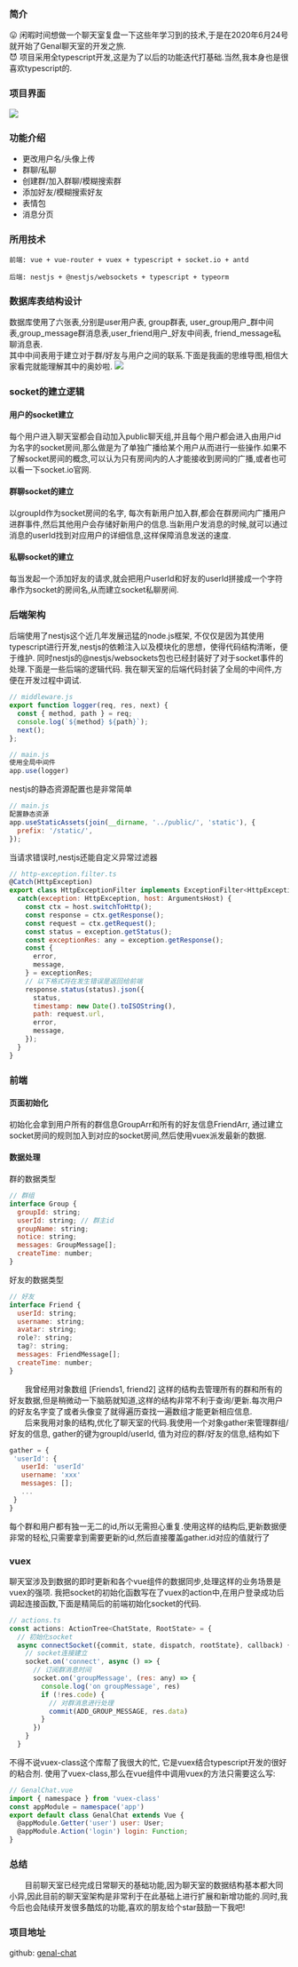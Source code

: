### 简介
😛 闲暇时间想做一个聊天室复盘一下这些年学习到的技术,于是在2020年6月24号就开始了Genal聊天室的开发之旅.<br>
😈 项目采用全typescript开发,这是为了以后的功能迭代打基础.当然,我本身也是很喜欢typescript的.

### 项目界面
![](./genal.gif)

### 功能介绍
- 更改用户名/头像上传
- 群聊/私聊
- 创建群/加入群聊/模糊搜索群
- 添加好友/模糊搜索好友
- 表情包
- 消息分页

### 所用技术
```
前端: vue + vue-router + vuex + typescript + socket.io + antd

后端: nestjs + @nestjs/websockets + typescript + typeorm
```

### 数据库表结构设计
数据库使用了六张表,分别是user用户表, group群表, user_group用户_群中间表,group_message群消息表,user_friend用户_好友中间表, friend_message私聊消息表.<br>
其中中间表用于建立对于群/好友与用户之间的联系.下面是我画的思维导图,相信大家看完就能理解其中的奥妙啦.
![](./database.png)


### socket的建立逻辑
#### 用户的socket建立
每个用户进入聊天室都会自动加入public聊天组,并且每个用户都会进入由用户id为名字的socket房间,那么做是为了单独广播给某个用户从而进行一些操作.如果不了解socket房间的概念,可以认为只有房间内的人才能接收到房间的广播,或者也可以看一下socket.io官网.

#### 群聊socket的建立
以groupId作为socket房间的名字, 每次有新用户加入群,都会在群房间内广播用户进群事件,然后其他用户会存储好新用户的信息.当新用户发消息的时候,就可以通过消息的userId找到对应用户的详细信息,这样保障消息发送的速度.

#### 私聊socket的建立
每当发起一个添加好友的请求,就会把用户userId和好友的userId拼接成一个字符串作为socket的房间名,从而建立socket私聊房间.

### 后端架构
后端使用了nestjs这个近几年发展迅猛的node.js框架, 不仅仅是因为其使用typescript进行开发,nestjs的依赖注入以及模块化的思想，使得代码结构清晰，便于维护. 同时nestjs的@nestjs/websockets包也已经封装好了对于socket事件的处理.下面是一些后端的逻辑代码.
我在聊天室的后端代码封装了全局的中间件,方便在开发过程中调试.
```js
// middleware.js
export function logger(req, res, next) {
  const { method, path } = req;
  console.log(`${method} ${path}`);
  next();
};

// main.js 
使用全局中间件
app.use(logger)
```
nestjs的静态资源配置也是非常简单
```js
// main.js
配置静态资源
app.useStaticAssets(join(__dirname, '../public/', 'static'), {
  prefix: '/static/', 
});
```
当请求错误时,nestjs还能自定义异常过滤器
```js
// http-exception.filter.ts
@Catch(HttpException)
export class HttpExceptionFilter implements ExceptionFilter<HttpException> {
  catch(exception: HttpException, host: ArgumentsHost) {
    const ctx = host.switchToHttp();
    const response = ctx.getResponse();
    const request = ctx.getRequest();
    const status = exception.getStatus();
    const exceptionRes: any = exception.getResponse();
    const {
      error,
      message,
    } = exceptionRes;
    // 以下格式将在发生错误是返回给前端
    response.status(status).json({
      status,
      timestamp: new Date().toISOString(),
      path: request.url,
      error,
      message,
    });
  }
}
```

### 前端
#### 页面初始化
初始化会拿到用户所有的群信息GroupArr和所有的好友信息FriendArr, 通过建立socket房间的规则加入到对应的socket房间,然后使用vuex派发最新的数据.
#### 数据处理
群的数据类型
```js
// 群组
interface Group {
  groupId: string;
  userId: string; // 群主id
  groupName: string;
  notice: string;
  messages: GroupMessage[];
  createTime: number;
}
```
好友的数据类型
```js
// 好友
interface Friend {
  userId: string;
  username: string;
  avatar: string;
  role?: string;
  tag?: string;
  messages: FriendMessage[];
  createTime: number;
}
```
&emsp;&emsp;我曾经用对象数组 [Friends1, friend2] 这样的结构去管理所有的群和所有的好友数据,但是稍微动一下脑筋就知道,这样的结构非常不利于查询/更新.每次用户的好友名字变了或者头像变了就得遍历查找一遍数组才能更新相应信息. <br>
&emsp;&emsp;后来我用对象的结构,优化了聊天室的代码.我使用一个对象gather来管理群组/好友的信息, gather的键为groupId/userId, 值为对应的群/好友的信息,结构如下
```js
gather = {
 'userId': {
   userId: 'userId'
   username: 'xxx'
   messages: [];
   ...
 }
}
```
每个群和用户都有独一无二的id,所以无需担心重复.使用这样的结构后,更新数据便非常的轻松,只需要拿到需要更新的id,然后直接覆盖gather.id对应的值就行了

### vuex
聊天室涉及到数据的即时更新和各个vue组件的数据同步,处理这样的业务场景是vuex的强项. 我把socket的初始化函数写在了vuex的action中,在用户登录成功后调起连接函数,下面是精简后的前端初始化socket的代码.
```js
// actions.ts
const actions: ActionTree<ChatState, RootState> = {
  // 初始化socket
  async connectSocket({commit, state, dispatch, rootState}, callback) {
    // socket连接建立
    socket.on('connect', async () => {
      // 订阅群消息时间
      socket.on('groupMessage', (res: any) => {
        console.log('on groupMessage', res)
        if (!res.code) {
          // 对群消息进行处理
          commit(ADD_GROUP_MESSAGE, res.data)
        }
      })
    }
  }
```
不得不说vuex-class这个库帮了我很大的忙, 它是vuex结合typescript开发的很好的粘合剂.
使用了vuex-class,那么在vue组件中调用vuex的方法只需要这么写:
```js
// GenalChat.vue
import { namespace } from 'vuex-class'
const appModule = namespace('app')
export default class GenalChat extends Vue {
  @appModule.Getter('user') user: User;
  @appModule.Action('login') login: Function;
}
```
### 总结
&emsp;&emsp;目前聊天室已经完成日常聊天的基础功能,因为聊天室的数据结构基本都大同小异,因此目前的聊天室架构是非常利于在此基础上进行扩展和新增功能的.同时,我今后也会陆续开发很多酷炫的功能,喜欢的朋友给个star鼓励一下我吧!

### 项目地址
github: [genal-chat](https://github.com/genaller/genal-chat)







